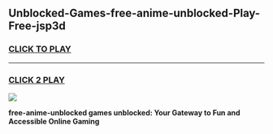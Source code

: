 
## Unblocked-Games-free-anime-unblocked-Play-Free-jsp3d
<h3>
<a href="https://premium76.site?title=free-anime-unblocked&ref=23A">CLICK TO PLAY</a></h3>
<hr>

<h3>
<a href="https://premium76.site?title=free-anime-unblocked&ref=23A">CLICK 2 PLAY</a>
  
</h3>

<a href="https://premium76.site?title=free-anime-unblocked&ref=23A"><img src="https://clearcache.store/games.png"></a>


**free-anime-unblocked games unblocked: Your Gateway to Fun and Accessible Online Gaming**

